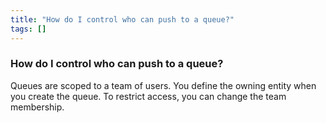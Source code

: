```yaml
---
title: "How do I control who can push to a queue?"
tags: []
---
```


### How do I control who can push to a queue?
Queues are scoped to a team of users. You define the owning entity when you create the queue.  To restrict access, you can change the team membership.